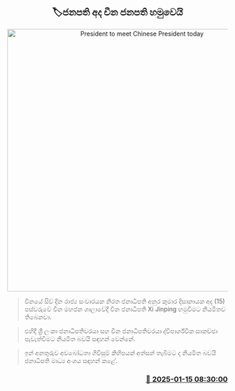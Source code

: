 <p align='center'><b><h2 align='center' title='President to meet Chinese President today'>🏷ජනපති අද චීන ජනපති හමුවෙයි</h2></b></p>
<p align='center'><img src='https://helakuru.sgp1.cdn.digitaloceanspaces.com/esana/images/lib/anura-president-new-thumb.jpg' width='600' alt='President to meet Chinese President today'></p>

> චීනයේ සිව් දින රාජ්‍ය සංචාරයක නිරත ජනාධිපති අනුර කුමාර දිසානායක අද (15) පස්වරුවේ චීන මහජන ශාලාවේදී චීන ජනාධිපති Xi Jinping හමුවීමට නියමිතව තිබෙනවා.

> එහිදී ශ්‍රී ලංකා ජනාධිපතිවරයා සහ චීන ජනාධිපතිවරයා ද්විපාර්ශ්වික සාකච්ඡා පැවැත්වීමට නියමිත බවයි සඳහන් වෙන්නේ.

> ඉන් අනතුරුව අවබෝධතා ගිවිසුම් කිහිපයක් අත්සන් තැබීමට ද නියමිත බවයි ජනාධිපති මාධ්‍ය අංශය සඳහන් කළේ. 



<h3 align='right'><a href='https://www.helakuru.lk/esana/p/106572/'>📅 2025-01-15 08:30:00</a></h3>
